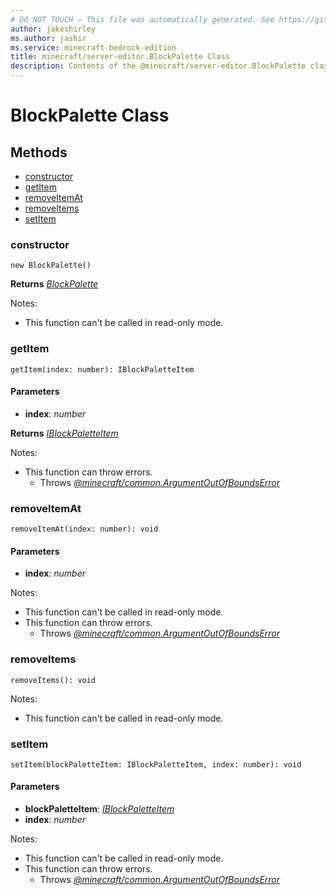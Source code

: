 ```yaml
---
# DO NOT TOUCH — This file was automatically generated. See https://github.com/mojang/minecraftapidocsgenerator to modify descriptions, examples, etc.
author: jakeshirley
ms.author: jashir
ms.service: minecraft-bedrock-edition
title: minecraft/server-editor.BlockPalette Class
description: Contents of the @minecraft/server-editor.BlockPalette class.
---
```

# BlockPalette Class

## Methods
- [constructor](#constructor)
- [getItem](#getitem)
- [removeItemAt](#removeitemat)
- [removeItems](#removeitems)
- [setItem](#setitem)

### **constructor**
`
new BlockPalette()
`

**Returns** [*BlockPalette*](BlockPalette.md)
  
Notes:
- This function can't be called in read-only mode.

### **getItem**
`
getItem(index: number): IBlockPaletteItem
`

#### **Parameters**
- **index**: *number*

**Returns** [*IBlockPaletteItem*](IBlockPaletteItem.md)
  
Notes:
- This function can throw errors.
  - Throws [*@minecraft/common.ArgumentOutOfBoundsError*](../../minecraft/common/ArgumentOutOfBoundsError.md)

### **removeItemAt**
`
removeItemAt(index: number): void
`

#### **Parameters**
- **index**: *number*
  
Notes:
- This function can't be called in read-only mode.
- This function can throw errors.
  - Throws [*@minecraft/common.ArgumentOutOfBoundsError*](../../minecraft/common/ArgumentOutOfBoundsError.md)

### **removeItems**
`
removeItems(): void
`
  
Notes:
- This function can't be called in read-only mode.

### **setItem**
`
setItem(blockPaletteItem: IBlockPaletteItem, index: number): void
`

#### **Parameters**
- **blockPaletteItem**: [*IBlockPaletteItem*](IBlockPaletteItem.md)
- **index**: *number*
  
Notes:
- This function can't be called in read-only mode.
- This function can throw errors.
  - Throws [*@minecraft/common.ArgumentOutOfBoundsError*](../../minecraft/common/ArgumentOutOfBoundsError.md)
